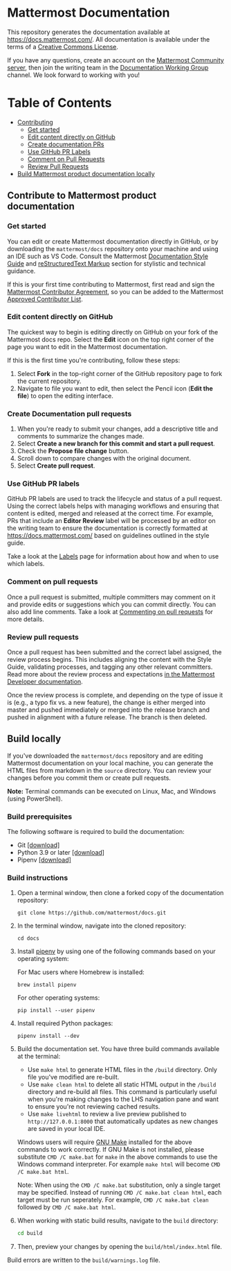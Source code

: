 # Mattermost Documentation

This repository generates the documentation available at https://docs.mattermost.com/. All documentation is available under the terms of a [Creative Commons License](https://creativecommons.org/licenses/by-nc-sa/3.0/).

If you have any questions, create an account on the [Mattermost Community server](https://community.mattermost.com/signup_user_complete/?id=f1924a8db44ff3bb41c96424cdc20676), then join the writing team in the [Documentation Working Group](https://community.mattermost.com/core/channels/dwg-documentation-working-group) channel. We look forward to working with you!

# Table of Contents

 * [Contributing](#contribute-to-mattermost-product-documentation)
     * [Get started](#get-started)
     * [Edit content directly on GitHub](#edit-content-directly-on-github)
     * [Create documentation PRs](#create-documentation-pull-requests)
     * [Use GitHub PR Labels](#use-github-pr-labels)
     * [Comment on Pull Requests](#comment-on-pull-requests)
     * [Review Pull Requests](#review-pull-requests)
 * [Build Mattermost product documentation locally](#build-locally)

## Contribute to Mattermost product documentation

### Get started

You can edit or create Mattermost documentation directly in GitHub, or by downloading the `mattermost/docs` repository onto your machine and using an IDE such as VS Code. Consult the Mattermost [Documentation Style Guide](https://handbook.mattermost.com/operations/research-and-development/product/technical-writing-team-handbook/documentation-style-guide) and [reStructuredText Markup](https://handbook.mattermost.com/operations/research-and-development/product/technical-writing-team-handbook/documentation-style-guide#using-restructuredtext-markup-rst) section for stylistic and technical guidance.

If this is your first time contributing to Mattermost, first read and sign the [Mattermost Contributor Agreement](https://mattermost.com/mattermost-contributor-agreement/), so you can be added to the Mattermost [Approved Contributor List](https://docs.google.com/spreadsheets/d/1NTCeG-iL_VS9bFqtmHSfwETo5f-8MQ7oMDE5IUYJi_Y/pubhtml?gid=0&single=true).

### Edit content directly on GitHub

The quickest way to begin is editing directly on GitHub on your fork of the Mattermost docs repo. Select the **Edit** icon on the top right corner of the page you want to edit in the Mattermost documentation.

If this is the first time you're contributing, follow these steps: 
1. Select **Fork** in the top-right corner of the GitHub repository page to fork the current repository.
2. Navigate to file you want to edit, then select the Pencil icon (**Edit the file**) to open the editing interface.

### Create Documentation pull requests

1. When you're ready to submit your changes, add a descriptive title and comments to summarize the changes made.
2. Select **Create a new branch for this commit and start a pull request**.
3. Check the **Propose file change** button.
4. Scroll down to compare changes with the original document.
5. Select **Create pull request**. 

### Use GitHub PR labels

GitHub PR labels are used to track the lifecycle and status of a pull request. Using the correct labels helps with managing workflows and ensuring that content is edited, merged and released at the correct time. For example, PRs that include an **Editor Review** label will be processed by an editor on the writing team to ensure the documentation is correctly formatted at https://docs.mattermost.com/ based on guidelines outlined in the style guide.

Take a look at the [Labels](https://developers.mattermost.com/contribute/getting-started/labels/) page for information about how and when to use which labels.

### Comment on pull requests

Once a pull request is submitted, multiple committers may comment on it and provide edits or suggestions which you can commit directly. You can also add line comments. Take a look at [Commenting on pull requests](https://help.github.com/en/github/collaborating-with-issues-and-pull-requests/commenting-on-a-pull-request) for more details.

### Review pull requests

Once a pull request has been submitted and the correct label assigned, the review process begins. This includes aligning the content with the Style Guide, validating processes, and tagging any other relevant committers. Read more about the review process and expectations [in the Mattermost Developer documentation](https://developers.mattermost.com/contribute/getting-started/code-review/). 

Once the review process is complete, and depending on the type of issue it is (e.g., a typo fix vs. a new feature), the change is either merged into master and pushed immediately or merged into the release branch and pushed in alignment with a future release. The branch is then deleted. 

## Build locally

If you've downloaded the `mattermost/docs` repository and are editing Mattermost documentation on your local machine, you can generate the HTML files from markdown in the `source` directory. You can review your changes before you commit them or create pull requests.

**Note:** Terminal commands can be executed on Linux, Mac, and Windows (using PowerShell).

### Build prerequisites

The following software is required to build the documentation:

- Git [[download]](https://git-scm.com/downloads)
- Python 3.9 or later [[download]](https://www.python.org/downloads)
- Pipenv [[download]](https://pipenv.pypa.io)

### Build instructions

1. Open a terminal window, then clone a forked copy of the documentation repository:
    ```shell
    git clone https://github.com/mattermost/docs.git
    ```

2. In the terminal window, navigate into the cloned repository:
    ```shell
    cd docs
    ```

3. Install [pipenv](https://docs.pipenv.org/) by using one of the following commands based on your operating system:

    For Mac users where Homebrew is installed:
    ```shell
    brew install pipenv
    ```

    For other operating systems:
    ```shell
    pip install --user pipenv
    ```

4. Install required Python packages:
    ```shell
    pipenv install --dev
    ```

5. Build the documentation set. You have three build commands available at the terminal:

    - Use `make html` to generate HTML files in the `/build` directory. Only file you've modified are re-built.
    - Use `make clean html` to delete all static HTML output in the `/build` directory and re-build all files. This command is particularly useful when you're making changes to the LHS navigation pane and want to ensure you're not reviewing cached results.
    - Use `make livehtml` to review a live preview published to `http://127.0.0.1:8000` that automatically updates as new changes are saved in your local IDE.

   Windows users will require [GNU Make](https://gnuwin32.sourceforge.net/packages/make.htm) installed for the above commands to work correctly. If GNU Make is not installed, please substitute `CMD /C make.bat` for `make` in the above commands to use the Windows command interpreter. For example `make html` will become `CMD /C make.bat html`.

   Note: When using the `CMD /C make.bat` substitution, only a single target may be specified. Instead of running `CMD /C make.bat clean html`, each target must be run seperately. For example, `CMD /C make.bat clean` followed by `CMD /C make.bat html`. 

6. When working with static build results, navigate to the `build` directory:
    ```sh
    cd build
    ```
   
7. Then, preview your changes by opening the `build/html/index.html` file.

Build errors are written to the `build/warnings.log` file. 
